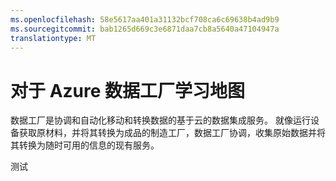 ```yaml
---
ms.openlocfilehash: 58e5617aa401a31132bcf708ca6c69638b4ad9b9
ms.sourcegitcommit: bab1265d669c3e6871daa7cb8a5640a47104947a
translationtype: MT
---
```

<properties
    pageTitle="对于 Azure 数据工厂学习地图 |Microsoft Azure"
    description="获取可用的资源无法从 0 到 60 在 Azure 数据工厂可视化映射。"
    services="data-factory"
    documentationCenter=""
    authors="spelluru"
    manager="jhubbard"
    editor="monicar"/>

<tags
    ms.service="data-factory"
    ms.workload="data-services"
    ms.tgt_pltfrm="na"
    ms.devlang="na"
    ms.topic="get-started-article"
    ms.date="08/03/2015"
    ms.author="spelluru"/>


# 对于 Azure 数据工厂学习地图

数据工厂是协调和自动化移动和转换数据的基于云的数据集成服务。 就像运行设备获取原材料，并将其转换为成品的制造工厂，数据工厂协调，收集原始数据并将其转换为随时可用的信息的现有服务。

<object type="image/svg+xml" data="https://sidneyhcontent.blob.core.windows.net/documentation/adf-learning-map.svg" width="100%" height="100%">
</object>

测试
